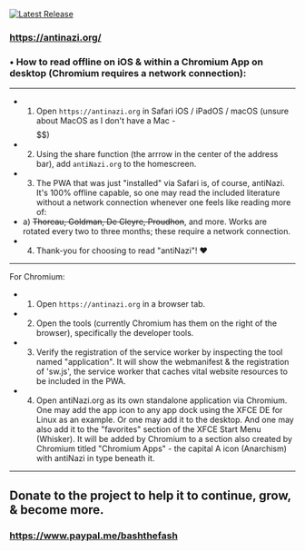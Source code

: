[![Latest Release](https://gitlab.com/antinazi/org/-/badges/release.svg)](https://gitlab.com/antinazi/org/-/releases)

### https://antinazi.org/

### • How to read offline on iOS & within a Chromium App on desktop (Chromium requires a network connection):

***

 - 1) Open `https://antinazi.org` in Safari iOS / iPadOS / macOS (unsure about MacOS as I don't have a Mac - $$$$$$)
 - 2) Using the share function (the arrrow in the center of the address bar), add `antiNazi.org` to the homescreen.
 - 3) The PWA that was just "installed" via Safari is, of course, antiNazi. It's 100% offline capable, so one may read the included literature without a network connection whenever one feels like reading more of:
  - a) <del>Thoreau, Goldman, De Cleyre, Proudhon</del>, and more. Works are rotated every two to three months; these require a network connection.
 - 4) Thank-you for choosing to read "antiNazi"! ♥️

***

For Chromium:

- 1) Open `https://antinazi.org` in a browser tab.
- 2) Open the tools (currently Chromium has them on the right of the browser), specifically the developer tools.
- 3) Verify the registration of the service worker by inspecting the tool named "application". It will show the webmanifest & the registration of 'sw.js', the service worker that caches vital website resources to be included in the PWA.
- 4) Open antiNazi.org as its own standalone application via Chromium. One may add the app icon to any app dock using the XFCE DE for Linux as an example. Or one may add it to the desktop. And one may also add it to the "favorites" section of the XFCE Start Menu (Whisker). It will be added by Chromium to a section also created by Chromium titled "Chromium Apps" - the capital A icon (Anarchism) with antiNazi in type beneath it.

***

## Donate to the project to help it to continue, grow, & become more.

### https://www.paypal.me/bashthefash
